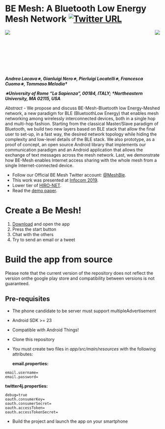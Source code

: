 
BE Mesh: A Bluetooth Low Energy Mesh Network
[![Twitter URL](https://img.shields.io/twitter/url/http/shields.io.svg?style=social)](https://twitter.com/MeshBle)
===================================

<img align="left" src="https://www.uniroma1.it/sites/default/files/images/logo/sapienza-big.png"/>
<img align="right" src="https://infocom2019.ieee-infocom.org/sites/infocom2019.ieee-infocom.org/files/ieee-infocom2.png"/>

<br><br><br><br><br><br><br><br>


***Andrea Lacava∗, Gianluigi Nero∗, Pierluigi Locatelli∗, Francesca Cuomo∗, Tommaso Melodia†***

***∗University of Rome “La Sapienza”, 00184, ITALY; †Northeastern University, MA 02115, USA***

*Abstract* - We   propose   and   discuss BE-Mesh-Bluetooth low Energy-Meshed network,  a  new  paradigm  for  BLE  (BluetoothLow  Energy)  that  enables  mesh  networking  among  wirelessly interconnected   devices,   both   in   a   single   hop   and   multi-hop fashion.  Starting  from  the  classical  Master/Slave  paradigm  of Bluetooth,  we  build  two  new  layers  based  on  BLE  stack  that allow the final user to set-up, in a fast way, the desired network topology while hiding the complexity and low-level details of the BLE  stack.  We  also  prototype,  as  a  proof  of  concept,  an  open source  Android  library that  implements  our  communication paradigm  and  an  Android  application  that  allows  the  exchange of text messages across the mesh network. Last, we demonstrate how  BE-Mesh  enables  Internet  access  sharing  with  the  whole mesh  from  a  single  Internet-connected  device.

- Follow our Official BE Mesh Twitter account: [@MeshBle](https://twitter.com/MeshBle).
- This work was presented at [Infocom 2019](https://infocom2019.ieee-infocom.org/postersdemos).
- Lower tier of [HIRO-NET](https://github.com/HIRO-NET-Emergency-Network/HIRO-NET).
- Read the [demo paper](https://doi-org.ezproxy.uniroma1.it/10.1109/INFCOMW.2019.8845084).

# Create a Be Mesh!

1. [Download](https://play.google.com/store/apps/details?id=it.drone.mesh) and open the app
2. Press the start button
3. Chat with the others
4. Try to send an email or a tweet


# Build the app from source

Please note that the current version of the repository does not reflect the version onthe google play store and compatibility between versions is not guaranteed.


## Pre-requisites

- The phone candidate to be server must support multipleAdvertisement
- Android SDK >= 23
- Compatible with Android Things!


- Clone this repository
- You must create two files in *app/src/main/resources* with the following attributes:

   **email.properties:**


```
email.username=
email.password=

```    
    
   **twitter4j.properties:**

```
debug=true
oauth.consumerKey=
oauth.consumerSecret=
oauth.accessToken=
oauth.accessTokenSecret=
```

- Build the project and launch the app on your smartphone 

